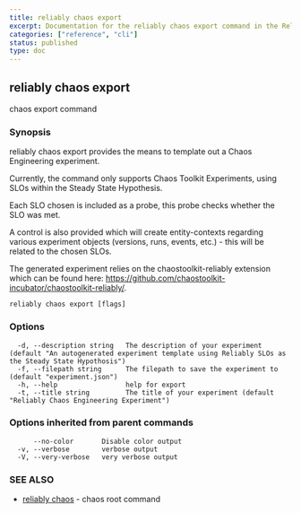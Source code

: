```yaml
---
title: reliably chaos export
excerpt: Documentation for the reliably chaos export command in the Reliably CLI
categories: ["reference", "cli"]
status: published
type: doc
---
```

## reliably chaos export

chaos export command

### Synopsis

reliably chaos export provides the means to template out a Chaos Engineering experiment.

Currently, the command only supports Chaos Toolkit Experiments,
using SLOs within the Steady State Hypothesis.

Each SLO chosen is included as a probe, this probe checks whether the SLO
was met.

A control is also provided which will create entity-contexts regarding various
experiment objects (versions, runs, events, etc.) - this will be related to the
chosen SLOs.

The generated experiment relies on the chaostoolkit-reliably extension which
can be found here: https://github.com/chaostoolkit-incubator/chaostoolkit-reliably/.


```
reliably chaos export [flags]
```

### Options

```
  -d, --description string   The description of your experiment (default "An autogenerated experiment template using Reliably SLOs as the Steady State Hypothosis")
  -f, --filepath string      The filepath to save the experiment to (default "experiment.json")
  -h, --help                 help for export
  -t, --title string         The title of your experiment (default "Reliably Chaos Engineering Experiment")
```

### Options inherited from parent commands

```
      --no-color       Disable color output
  -v, --verbose        verbose output
  -V, --very-verbose   very verbose output
```

### SEE ALSO

* [reliably chaos](/docs/reference/cli/reliably-chaos/)	 - chaos root command

